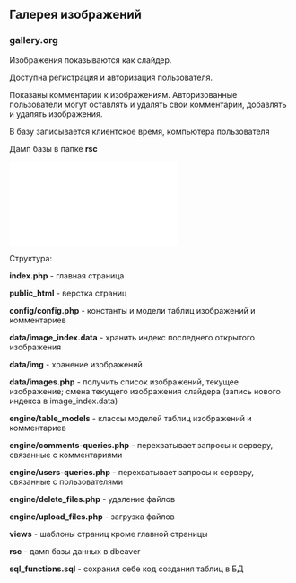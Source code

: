 ## Галерея изображений
### gallery.org

Изображения показываются как слайдер.

Доступна регистрация и авторизация пользователя.

Показаны комментарии к изображениям. Авторизованные пользователи могут оставлять и удалять свои комментарии, добавлять и удалять изображения.

В базу записывается клиентское время, компьютера пользователя

Дамп базы в папке **rsc**

![схема](rsc/dump-galleryDB-202304052101.sql)

Структура:

**index.php** - главная страница

**public_html** - верстка страниц

**config/config.php** - константы и модели таблиц изображений и комментариев

**data/image_index.data** - хранить индекс последнего открытого изображения

**data/img** - хранение изображений

**data/images.php** - получить список изображений, текущее изображение; смена текущего изображения слайдера (запись нового индекса в image_index.data)

**engine/table_models** - классы моделей таблиц изображений и комментариев

**engine/comments-queries.php** - перехватывает запросы к серверу, связанные с комментариями

**engine/users-queries.php** - перехватывает запросы к серверу, связанные с пользователями

**engine/delete_files.php** - удаление файлов

**engine/upload_files.php** - загрузка файлов

**views** - шаблоны страниц кроме главной страницы

**rsc** - дамп базы данных в dbeaver

**sql_functions.sql** - сохранил себе код создания таблиц в БД
